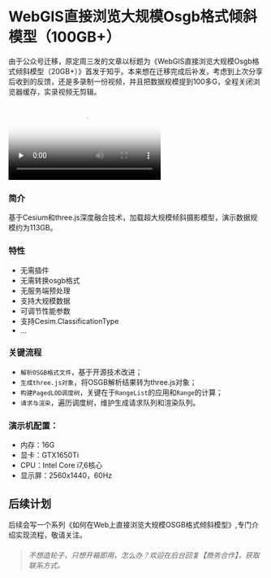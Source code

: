 # WebGIS直接浏览大规模Osgb格式倾斜模型（100GB+）
由于公众号迁移，原定周三发的文章以标题为《WebGIS直接浏览大规模Osgb格式倾斜模型（20GB+）》首发于知乎。本来想在迁移完成后补发，考虑到上次分享后收到的反馈，还是多录制一份视频，并且把数据规模提到100多G，全程关闭浏览器缓存，实录视频无剪辑。

<p>
    <video style="max-width:100%" id="video" controls="" preload="none" poster="图1.jpg">
        <source id="mp4"  src="http://mpvideo.qpic.cn/0bf2wmaa2aaa4yaoplcpezqvbm6dbwzqadia.f10002.mp4?dis_k=ceffaef0be83dd6b8c5737552ce57567&amp;dis_t=1633183445&amp;vid=wxv_2064185023007653891&amp;format_id=10002&amp;support_redirect=0&amp;mmversion=false" poster="http://mmbiz.qpic.cn/mmbiz_jpg/6fCLXiajtiacDXatK9TPJOUA1677yDtmnDD6X16cRwzrdjcqdmKPHbgMMJmHcHCWhnxQh3ePia2jAfo44FR1c5ZJw/0?wx_fmt=jpeg" type="video/mp4">
    </video>
</p>

### 简介
基于Cesium和three.js深度融合技术，加载超大规模倾斜摄影模型，演示数据规模约为113GB。
### 特性
* 无需插件
* 无需转换osgb格式
* 无服务端预处理
* 支持大规模数据
* 可调节性能参数
* 支持Cesim.ClassificationType
* ...

### 关键流程
* `解析OSGB格式文件`，基于开源技术改进；
* `生成three.js对象`，将OSGB解析结果转为three.js对象；
* `构建PagedLOD调度树`，关键在于`RangeList`的应用和`Range`的计算；
* `请求与渲染`，遍历调度树，维护生成请求队列和渲染队列。

### 演示机配置：
* 内存：16G
* 显卡：GTX1650Ti
* CPU：Intel Core i7,6核心
* 显示屏：2560x1440，60Hz

## 后续计划
后续会写一个系列《如何在Web上直接浏览大规模OSGB格式倾斜模型》,专门介绍实现流程，敬请关注。

>###### 不想造轮子，只想开箱即用，怎么办？欢迎在后台回复【商务合作】，获取联系方式。